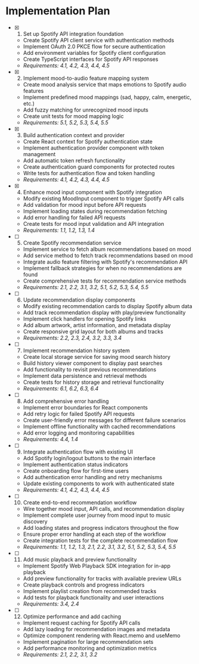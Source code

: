 # Implementation Plan

- [x] 1. Set up Spotify API integration foundation

  - Create Spotify API client service with authentication methods
  - Implement OAuth 2.0 PKCE flow for secure authentication
  - Add environment variables for Spotify client configuration
  - Create TypeScript interfaces for Spotify API responses
  - _Requirements: 4.1, 4.2, 4.3, 4.4, 4.5_

- [x] 2. Implement mood-to-audio feature mapping system

  - Create mood analysis service that maps emotions to Spotify audio features
  - Implement predefined mood mappings (sad, happy, calm, energetic, etc.)
  - Add fuzzy matching for unrecognized mood inputs
  - Create unit tests for mood mapping logic
  - _Requirements: 5.1, 5.2, 5.3, 5.4, 5.5_

- [x] 3. Build authentication context and provider

  - Create React context for Spotify authentication state
  - Implement authentication provider component with token management
  - Add automatic token refresh functionality
  - Create authentication guard components for protected routes
  - Write tests for authentication flow and token handling
  - _Requirements: 4.1, 4.2, 4.3, 4.4, 4.5_

- [x] 4. Enhance mood input component with Spotify integration





  - Modify existing MoodInput component to trigger Spotify API calls
  - Add validation for mood input before API requests
  - Implement loading states during recommendation fetching
  - Add error handling for failed API requests
  - Create tests for mood input validation and API integration
  - _Requirements: 1.1, 1.2, 1.3, 1.4_

- [ ] 5. Create Spotify recommendation service

  - Implement service to fetch album recommendations based on mood
  - Add service method to fetch track recommendations based on mood
  - Integrate audio feature filtering with Spotify's recommendation API
  - Implement fallback strategies for when no recommendations are found
  - Create comprehensive tests for recommendation service methods
  - _Requirements: 2.1, 2.2, 3.1, 3.2, 5.1, 5.2, 5.3, 5.4, 5.5_

- [ ] 6. Update recommendation display components

  - Modify existing recommendation cards to display Spotify album data
  - Add track recommendation display with play/preview functionality
  - Implement click handlers for opening Spotify links
  - Add album artwork, artist information, and metadata display
  - Create responsive grid layout for both albums and tracks
  - _Requirements: 2.2, 2.3, 2.4, 3.2, 3.3, 3.4_

- [ ] 7. Implement recommendation history system

  - Create local storage service for saving mood search history
  - Build history viewer component to display past searches
  - Add functionality to revisit previous recommendations
  - Implement data persistence and retrieval methods
  - Create tests for history storage and retrieval functionality
  - _Requirements: 6.1, 6.2, 6.3, 6.4_

- [ ] 8. Add comprehensive error handling

  - Implement error boundaries for React components
  - Add retry logic for failed Spotify API requests
  - Create user-friendly error messages for different failure scenarios
  - Implement offline functionality with cached recommendations
  - Add error logging and monitoring capabilities
  - _Requirements: 4.4, 1.4_

- [ ] 9. Integrate authentication flow with existing UI

  - Add Spotify login/logout buttons to the main interface
  - Implement authentication status indicators
  - Create onboarding flow for first-time users
  - Add authentication error handling and retry mechanisms
  - Update existing components to work with authenticated state
  - _Requirements: 4.1, 4.2, 4.3, 4.4, 4.5_

- [ ] 10. Create end-to-end recommendation workflow

  - Wire together mood input, API calls, and recommendation display
  - Implement complete user journey from mood input to music discovery
  - Add loading states and progress indicators throughout the flow
  - Ensure proper error handling at each step of the workflow
  - Create integration tests for the complete recommendation flow
  - _Requirements: 1.1, 1.2, 1.3, 2.1, 2.2, 3.1, 3.2, 5.1, 5.2, 5.3, 5.4, 5.5_

- [ ] 11. Add music playback and preview functionality

  - Implement Spotify Web Playback SDK integration for in-app playback
  - Add preview functionality for tracks with available preview URLs
  - Create playback controls and progress indicators
  - Implement playlist creation from recommended tracks
  - Add tests for playback functionality and user interactions
  - _Requirements: 3.4, 2.4_

- [ ] 12. Optimize performance and add caching
  - Implement request caching for Spotify API calls
  - Add lazy loading for recommendation images and metadata
  - Optimize component rendering with React.memo and useMemo
  - Implement pagination for large recommendation sets
  - Add performance monitoring and optimization metrics
  - _Requirements: 2.1, 2.2, 3.1, 3.2_
